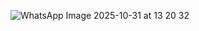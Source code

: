![WhatsApp Image 2025-10-31 at 13 20 32](https://github.com/user-attachments/assets/1ffd0906-8b7c-4750-8991-141457fd0311)

